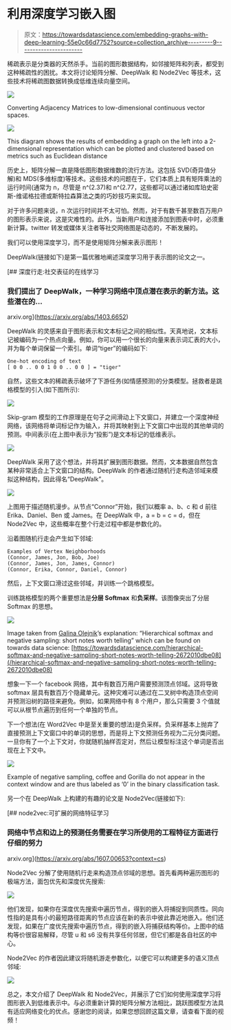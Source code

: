 # 利用深度学习嵌入图

> 原文：<https://towardsdatascience.com/embedding-graphs-with-deep-learning-55e0c66d7752?source=collection_archive---------9----------------------->

稀疏表示是分类器的天然杀手。当前的图形数据结构，如邻接矩阵和列表，都受到这种稀疏性的困扰。本文将讨论矩阵分解、DeepWalk 和 Node2Vec 等技术，这些技术将稀疏图数据转换成低维连续向量空间。

![](img/0c4977341f01dcd5cc3f17dbfd7e9ace.png)

Converting Adjacency Matrices to low-dimensional continuous vector spaces.

![](img/e6e8b4100c051325760c049e3a21dd19.png)

This diagram shows the results of embedding a graph on the left into a 2-dimensional representation which can be plotted and clustered based on metrics such as Euclidean distance

历史上，矩阵分解一直是降低图形数据维数的流行方法。这包括 SVD(奇异值分解)和 MDS(多维标度)等技术。这些技术的问题在于，它们本质上具有矩阵乘法的运行时间(通常为 n，尽管是 n^(2.37)和 n^(2.77，这些都可以通过诸如库珀史密斯-维诺格拉德或斯特拉森算法之类的巧妙技巧来实现。

对于许多问题来说，n 次运行时间并不太可怕。然而，对于有数千甚至数百万用户的图形表示来说，这是灾难性的。此外，当新用户和连接添加到图表中时，必须重新计算。twitter 转发或媒体关注者等社交网络图是动态的，不断发展的。

我们可以使用深度学习，而不是使用矩阵分解来表示图形！

DeepWalk(链接如下)是第一篇优雅地阐述深度学习用于表示图的论文之一。

 [## 深度行走:社交表征的在线学习

### 我们提出了 DeepWalk，一种学习网络中顶点潜在表示的新方法。这些潜在的…

arxiv.org](https://arxiv.org/abs/1403.6652) 

DeepWalk 的灵感来自于图形表示和文本标记之间的相似性。天真地说，文本标记被编码为一个热点向量。例如，你可以用一个很长的向量来表示词汇表的大小，并为每个单词保留一个索引。单词“tiger”的编码如下:

```
One-hot encoding of text
[ 0 0 .. 0 0 1 0 0 .. 0 0 ] = "tiger"
```

自然，这些文本的稀疏表示破坏了下游任务(如情感预测)的分类模型。拯救者是跳格模型的引入(如下图所示):

![](img/71705b50de0d43ac8fc458961f38f32e.png)

Skip-gram 模型的工作原理是在句子之间滑动上下文窗口，并建立一个深度神经网络，该网络将单词标记作为输入，并将其映射到上下文窗口中出现的其他单词的预测。中间表示(在上图中表示为“投影”)是文本标记的低维表示。

![](img/3bb841a17806a6418505905f058b95cd.png)

DeepWalk 采用了这个想法，并将其扩展到图形数据。然而，文本数据自然包含某种非常适合上下文窗口的结构。DeepWalk 的作者通过随机行走构造邻域来模拟这种结构，因此得名“DeepWalk”。

![](img/eece0d2663537534a23ad5a59802fd00.png)

上图用于描述随机漫步。从节点“Connor”开始，我们以概率 a、b、c 和 d 前往 Erika、Daniel、Ben 或 James。在 DeepWalk 中，a = b = c = d，但在 Node2Vec 中，这些概率在整个行走过程中都是参数化的。

沿着图随机行走会产生如下邻域:

```
Examples of Vertex Neighborhoods
(Connor, James, Jon, Bob, Joe)
(Connor, James, Jon, James, Connor)
(Connor, Erika, Connor, Daniel, Connor)
```

然后，上下文窗口滑过这些邻域，并训练一个跳格模型。

训练跳格模型的两个重要想法是**分层 Softmax** 和**负采样**。该图像突出了分层 Softmax 的思想。

![](img/b3ae4184917dc00eb490dfdf4caf477e.png)

Image taken from [Galina Olejnik](https://medium.com/u/6da21bd709d?source=post_page-----55e0c66d7752--------------------------------)’s explanation: “Hierarchical softmax and negative sampling: short notes worth telling” which can be found on towards data science: [https://towardsdatascience.com/hierarchical-softmax-and-negative-sampling-short-notes-worth-telling-2672010dbe08](/hierarchical-softmax-and-negative-sampling-short-notes-worth-telling-2672010dbe08)

想象一下一个 facebook 网络，其中有数百万用户需要预测顶点邻域。这将导致 softmax 层具有数百万个隐藏单元。这种灾难可以通过在二叉树中构造顶点空间并预测沿树的路径来避免。例如，如果网络中有 8 个用户，那么只需要 3 个值就可以从根节点遍历到任何一个单独的节点。

下一个想法(在 Word2Vec 中是至关重要的想法)是负采样。负采样基本上抛弃了直接预测上下文窗口中的单词的思想，而是将上下文预测任务视为二元分类问题。一旦你有了一个上下文对，你就随机抽样否定对，然后让模型标注这个单词是否出现在上下文中。

![](img/338e5b5954a3d9d7295f3d1fbb60f07e.png)

Example of negative sampling, coffee and Gorilla do not appear in the context window and are thus labeled as ‘0’ in the binary classification task.

另一个在 DeepWalk 上构建的有趣的论文是 Node2Vec(链接如下):

 [## node2vec:可扩展的网络特征学习

### 网络中节点和边上的预测任务需要在学习所使用的工程特征方面进行仔细的努力

arxiv.org](https://arxiv.org/abs/1607.00653?context=cs) 

Node2Vec 分解了使用随机行走来构造顶点邻域的思想。首先看两种遍历图形的极端方法，面包优先和深度优先搜索:

![](img/bd38d52f12c573cfe30e71ae4347ee49.png)

他们发现，如果你在深度优先搜索中遍历节点，得到的嵌入将捕捉到同质性。同向性指的是具有小的最短路径距离的节点应该在新的表示中彼此靠近地嵌入。他们还发现，如果在广度优先搜索中遍历节点，得到的嵌入将捕获结构等价。上图中的结构等价很容易解释，尽管 u 和 s6 没有共享任何邻居，但它们都是各自社区的中心。

Node2Vec 的作者因此建议将随机游走参数化，以便它可以构建更多的语义顶点邻域:

![](img/06a299d7a2a2c6d941b533e2882f52b6.png)

总之，本文介绍了 DeepWalk 和 Node2Vec，并展示了它们如何使用深度学习将图形嵌入到低维表示中。与必须重新计算的矩阵分解方法相比，跳跃图模型方法具有适应网络变化的优点。感谢您的阅读，如果您想回顾这篇文章，请查看下面的视频！